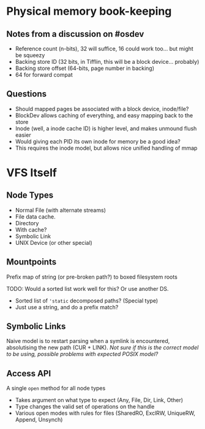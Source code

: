 Physical memory book-keeping
===


Notes from a discussion on #osdev
---
* Reference count (n-bits), 32 will suffice, 16 could work too... but might be squeezy
* Backing store ID (32 bits, in Tifflin, this will be a block device... probably)
* Backing store offset (64-bits, page number in backing)
 * 64 for forward compat

Questions
---
* Should mapped pages be associated with a block device, inode/file?
 * BlockDev allows caching of everything, and easy mapping back to the store
 * Inode (well, a inode cache ID) is higher level, and makes unmound flush easier
* Would giving each PID its own inode for memory be a good idea?
 * This requires the inode model, but allows nice unified handling of mmap


VFS Itself
===

Node Types
---
* Normal File (with alternate streams)
 * File data cache.
* Directory
 * With cache?
* Symbolic Link
* UNIX Device (or other special)


Mountpoints
---

Prefix map of string (or pre-broken path?) to boxed filesystem roots

TODO: Would a sorted list work well for this? Or use another DS.
* Sorted list of `'static` decomposed paths? (Special type)
* Just use a string, and do a prefix match?

Symbolic Links
---
Naive model is to restart parsing when a symlink is encountered, absolutising the new path (CUR + LINK).
*Not sure if this is the correct model to be using, possible problems with expected POSIX model?*

Access API
---

A single `open` method for all node types

* Takes argument on what type to expect (Any, File, Dir, Link, Other)
* Type changes the valid set of operations on the handle
* Various open modes with rules for files (SharedRO, ExclRW, UniqueRW, Append, Unsynch)

